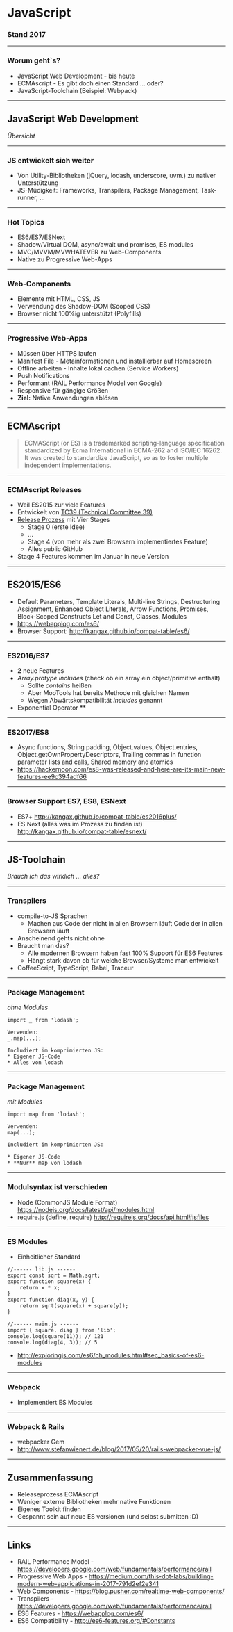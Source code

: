 # JavaScript
### Stand 2017

---

### Worum geht`s?

* JavaScript Web Development - bis heute
* ECMAscript - Es gibt doch einen Standard ... oder?
* JavaScript-Toolchain (Beispiel: Webpack)

---

## JavaScript Web Development
*Übersicht*

---

### JS entwickelt sich weiter

* Von Utility-Bibliotheken (jQuery, lodash, underscore, uvm.) zu nativer Unterstützung
* JS-Müdigkeit: Frameworks, Transpilers, Package Management, Task-runner, ...

---

### Hot Topics

* ES6/ES7/ESNext
* Shadow/Virtual DOM, async/await und promises, ES modules
* MVC/MVVM/MVWHATEVER zu Web-Components
* Native zu Progressive Web-Apps

---

### Web-Components

* Elemente mit HTML, CSS, JS
* Verwendung des Shadow-DOM (Scoped CSS)
* Browser nicht 100%ig unterstützt (Polyfills)

---

### Progressive Web-Apps

* Müssen über HTTPS laufen
* Manifest File - Metainformationen und installierbar auf Homescreen
* Offline arbeiten - Inhalte lokal cachen (Service Workers)
* Push Notifications
* Performant (RAIL Performance Model von Google)
* Responsive für gängige Größen
* **Ziel:** Native Anwendungen ablösen

---

## ECMAscript

> ECMAScript (or ES) is a trademarked scripting-language specification standardized by Ecma International in ECMA-262 and ISO/IEC 16262. It was created to standardize JavaScript, so as to foster multiple independent implementations.

---

### ECMAscript Releases

* Weil ES2015 zur viele Features
* Entwickelt von [TC39 (Technical Committee 39)](http://www.ecma-international.org/memento/TC39.htm)
* [Release Prozess](http://2ality.com/2015/11/tc39-process.html) mit Vier Stages
  * Stage 0 (erste Idee)
  * ...
  * Stage 4 (von mehr als zwei Browsern implementiertes Feature)
  * Alles public GitHub
* Stage 4 Features kommen im Januar in neue Version

---

## ES2015/ES6

* Default Parameters, Template Literals, Multi-line Strings, Destructuring Assignment, Enhanced Object Literals, Arrow Functions, Promises, Block-Scoped Constructs Let and Const, Classes, Modules
* https://webapplog.com/es6/
* Browser Support: http://kangax.github.io/compat-table/es6/

---

### ES2016/ES7

* **2** neue Features
* *Array.protype.includes* (check ob ein array ein object/primitive enthält)
  * Sollte *contains* heißen
  * Aber MooTools hat bereits Methode mit gleichen Namen
  * Wegen Abwärtskompatibilität *includes* genannt
* Exponential Operator \**

---

### ES2017/ES8

* Async functions, String padding, Object.values, Object.entries, Object.getOwnPropertyDescriptors, Trailing commas in function parameter lists and calls, Shared memory and atomics
* https://hackernoon.com/es8-was-released-and-here-are-its-main-new-features-ee9c394adf66

---


### Browser Support ES7, ES8, ESNext

* ES7+ http://kangax.github.io/compat-table/es2016plus/
* ES Next (alles was im Prozess zu finden ist) http://kangax.github.io/compat-table/esnext/

---

## JS-Toolchain
*Brauch ich das wirklich ... alles?*

---

### Transpilers

* compile-to-JS Sprachen
  * Machen aus Code der nicht in allen Browsern läuft Code der in allen Browsern läuft
* Anscheinend gehts nicht ohne
* Braucht man das?
  * Alle modernen Browsern haben fast 100% Support für ES6 Features
  * Hängt stark davon ob für welche Browser/Systeme man entwickelt
* CoffeeScript, TypeScript, Babel, Traceur


---

### Package Management
*ohne Modules*

```
import _ from 'lodash';

Verwenden:
_.map(...);

Includiert im komprimierten JS:
* Eigener JS-Code
* Alles von lodash

```

---

### Package Management
*mit Modules*


```
import map from 'lodash';

Verwenden:
map(...);

Includiert im komprimierten JS:

* Eigener JS-Code
* **Nur** map von lodash

```

---

### Modulsyntax ist verschieden

* Node (CommonJS Module Format) https://nodejs.org/docs/latest/api/modules.html
* require.js (define, require) http://requirejs.org/docs/api.html#jsfiles

---

### ES Modules

* Einheitlicher Standard

```
//------ lib.js ------
export const sqrt = Math.sqrt;
export function square(x) {
    return x * x;
}
export function diag(x, y) {
    return sqrt(square(x) + square(y));
}

//------ main.js ------
import { square, diag } from 'lib';
console.log(square(11)); // 121
console.log(diag(4, 3)); // 5
```

* http://exploringjs.com/es6/ch_modules.html#sec_basics-of-es6-modules

---

### Webpack

* Implementiert ES Modules

---

### Webpack & Rails

* webpacker Gem
* http://www.stefanwienert.de/blog/2017/05/20/rails-webpacker-vue-js/

---

## Zusammenfassung

* Releaseprozess ECMAscript
* Weniger externe Bibliotheken mehr native Funktionen
* Eigenes Toolkit finden
* Gespannt sein auf neue ES versionen (und selbst submitten :D)

---

## Links

* RAIL Performance Model - https://developers.google.com/web/fundamentals/performance/rail
* Progressive Web Apps - https://medium.com/this-dot-labs/building-modern-web-applications-in-2017-791d2ef2e341
* Web Components - https://blog.pusher.com/realtime-web-components/
* Transpilers - https://developers.google.com/web/fundamentals/performance/rail
* ES6 Features - https://webapplog.com/es6/
* ES6 Compatibility - http://es6-features.org/#Constants

